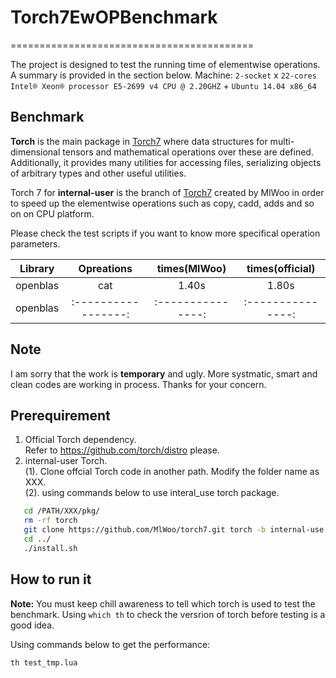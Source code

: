 
# Torch7EwOPBenchmark
==========================================

The project is designed to test the running time of elementwise operations. A summary is provided in the section below.
Machine: `2-socket` x `22-cores Intel® Xeon® processor E5-2699 v4 CPU @ 2.20GHZ` + `Ubuntu 14.04 x86_64`

## Benchmark

__Torch__ is the main package in [Torch7](http://torch.ch) where data
structures for multi-dimensional tensors and mathematical operations
over these are defined. Additionally, it provides many utilities for
accessing files, serializing objects of arbitrary types and other
useful utilities.

Torch 7 for __internal-user__ is the branch of [Torch7](https://github.com/MlWoo/torch7)
created by MlWoo in order to speed up the elementwise operations such as copy, cadd, adds
and so on on CPU platform.

Please check the test scripts if you want to know more specifical operation parameters.


|  Library      |    Opreations     |   times(MlWoo)  | times(official) |
|:-------------:|:-----------------:|:---------------:|:---------------:|
| openblas      |      cat          |     1.40s       |      1.80s      |
| openblas      |:-----------------:|:---------------:|:---------------:|


## Note
I am sorry that the work is __temporary__ and ugly. More systmatic, smart and clean codes are working in process. Thanks for your concern.

## Prerequirement 

1.  Official Torch dependency.  
  Refer to https://github.com/torch/distro please.  
2.  internal-user Torch.      
   (1). Clone offcial Torch code in another path. Modify the folder name as XXX.  
   (2). using commands below to use interal_use torch package.
   ```bash
      cd /PATH/XXX/pkg/
      rm -rf torch
      git clone https://github.com/MlWoo/torch7.git torch -b internal-use
      cd ../
      ./install.sh
   ```

## How to run it

__**Note**:__ You must keep chill awareness to tell which torch is used to test the benchmark. Using `which th` to check the versrion of torch before testing is a good idea.

Using commands below to get the performance:
```bash 
th test_tmp.lua
```
